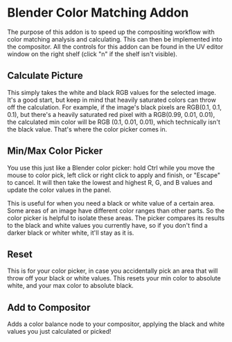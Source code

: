 # Blender Color Matching Addon

The purpose of this addon is to speed up the compositing workflow with color matching analysis and calculating.  This can then be implemented into the compositor.  All the controls for this addon can be found in the UV editor window on the right shelf (click "n" if the shelf isn't visible).

## Calculate Picture
This simply takes the white and black RGB values for the selected image.  It's a good start, but keep in mind that heavily saturated colors can throw off the calculation.  For example, if the image's black pixels are RGB(0.1, 0.1, 0.1), but there's a heavily saturated red pixel with a RGB(0.99, 0.01, 0.01), the calculated min color will be RGB (0.1, 0.01, 0.01), which technically isn't the black value.  That's where the color picker comes in.

## Min/Max Color Picker
You use this just like a Blender color picker: hold Ctrl while you move the mouse to color pick, left click or right click to apply and finish, or "Escape" to cancel.  It will then take the lowest and highest R, G, and B values and update the color values in the panel.

This is useful for when you need a black or white value of a certain area.  Some areas of an image have different color ranges than other parts.  So the color picker is helpful to isolate these areas.  The picker compares its results to the black and white values you currently have, so if you don't find a darker black or whiter white, it'll stay as it is.

## Reset
This is for your color picker, in case you accidentally pick an area that will throw off your black or white values.  This resets your min color to absolute white, and your max color to absolute black.

## Add to Compositor
Adds a color balance node to your compositor, applying the black and white values you just calculated or picked!
